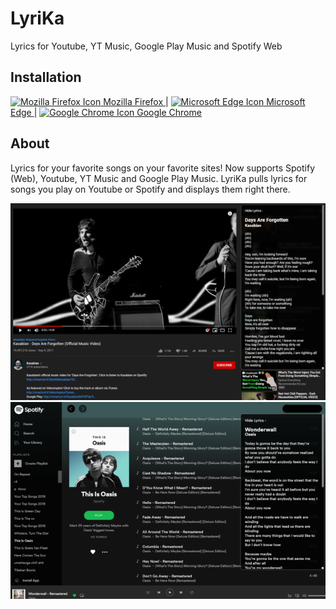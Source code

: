 LyriKa
===
Lyrics for Youtube, YT Music, Google Play Music and Spotify Web

Installation
---
<div>
    <a href="https://addons.mozilla.org/en-US/firefox/addon/lyrics-for-music" target="_blank">
        <img width="14" height="14" src="https://blog.mozilla.org/firefox/files/2017/12/firefox-logo-300x310.png" alt="Mozilla Firefox Icon"> Mozilla Firefox
    </a> 
    |
    <a href="https://microsoftedge.microsoft.com/addons/detail/injjdcoofnbiejngdkfnpoeelkmjokmm?hl=en-US" target="_blank">
        <img width="14" height="14" src="https://edgetipscdn.microsoft.com/insider-site/images/favicon.fbd89822.png" alt="Microsoft Edge Icon"> Microsoft Edge
    </a> 
    |
    <a href="https://chrome.google.com/webstore/detail/lyrics-for-youtube-music/gjippledijmnpeppiilbejofghgaknde" target="_blank">
        <img width="14" height="14" src="https://www.google.com/chrome/static/images/favicons/favicon-32x32.png" alt="Google Chrome Icon"> Google Chrome
    </a>  
</div>

About
---

Lyrics for your favorite songs on your favorite sites! Now supports Spotify (Web), Youtube, YT Music and Google Play Music. LyriKa pulls lyrics for songs you play on Youtube or Spotify and displays them right there.

![](screenshots/1.png)
![](screenshots/2.png)






